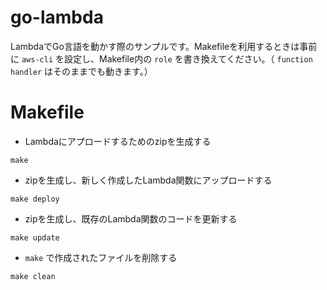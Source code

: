 # go-lambda

LambdaでGo言語を動かす際のサンプルです。Makefileを利用するときは事前に `aws-cli` を設定し、Makefile内の `role` を書き換えてください。（ `function` `handler` はそのままでも動きます。）

# Makefile

- Lambdaにアプロードするためのzipを生成する

```
make
```

- zipを生成し、新しく作成したLambda関数にアップロードする

```
make deploy
```

- zipを生成し、既存のLambda関数のコードを更新する

```
make update
```

- `make` で作成されたファイルを削除する

```
make clean
```